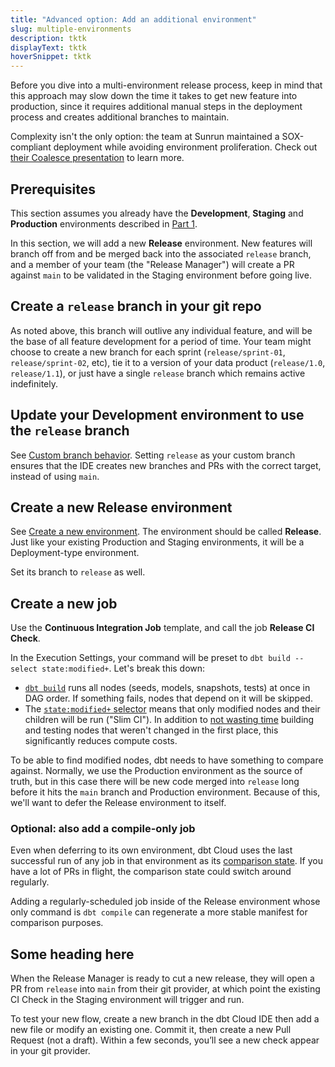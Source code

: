 ```yaml
---
title: "Advanced option: Add an additional environment"
slug: multiple-environments 
description: tktk
displayText: tktk
hoverSnippet: tktk
---
```


Before you dive into a multi-environment release process, keep in mind that this approach may slow down the time it takes to get new feature into production, since it requires additional manual steps in the deployment process and creates additional branches to maintain.

Complexity isn't the only option: the team at Sunrun maintained a SOX-compliant deployment while avoiding environment proliferation. Check out [their Coalesce presentation](https://www.youtube.com/watch?v=vmBAO2XN-fM) to learn more.

## Prerequisites

This section assumes you already have the **Development**, **Staging** and **Production** environments described in [Part 1](/guides/orchestration/set-up-ci/in-15-minutes).

In this section, we will add a new **Release** environment. New features will branch off from and be merged back into the associated `release` branch, and a member of your team (the "Release Manager") will create a PR against `main` to be validated in the Staging environment before going live.

## Create a `release` branch in your git repo

As noted above, this branch will outlive any individual feature, and will be the base of all feature development for a period of time. Your team might choose to create a new branch for each sprint (`release/sprint-01`, `release/sprint-02`, etc), tie it to a version of your data product (`release/1.0`, `release/1.1`), or just have a single `release` branch which remains active indefinitely.

## Update your Development environment to use the `release` branch

See [Custom branch behavior](/docs/dbt-cloud-environments#custom-branch-behavior). Setting `release` as your custom branch ensures that the IDE creates new branches and PRs with the correct target, instead of using `main`.

## Create a new Release environment

See [Create a new environment](/docs/dbt-cloud-environments#create-a-deployment-environment). The environment should be called **Release**. Just like your existing Production and Staging environments, it will be a Deployment-type environment.

Set its branch to `release` as well.

## Create a new job

Use the **Continuous Integration Job** template, and call the job **Release CI Check**.

In the Execution Settings, your command will be preset to `dbt build --select state:modified+`. Let's break this down:

- [`dbt build`](/reference/commands/build) runs all nodes (seeds, models, snapshots, tests) at once in DAG order. If something fails, nodes that depend on it will be skipped.
- The [`state:modified+` selector](/reference/node-selection/methods#the-state-method) means that only modified nodes and their children will be run ("Slim CI"). In addition to [not wasting time](https://discourse.getdbt.com/t/how-we-sped-up-our-ci-runs-by-10x-using-slim-ci/2603) building and testing nodes that weren't changed in the first place, this significantly reduces compute costs.

To be able to find modified nodes, dbt needs to have something to compare against. Normally, we use the Production environment as the source of truth, but in this case there will be new code merged into `release` long before it hits the `main` branch and Production environment. Because of this, we'll want to defer the Release environment to itself.

### Optional: also add a compile-only job

Even when deferring to its own environment, dbt Cloud uses the last successful run of any job in that environment as its [comparison state](/reference/node-selection/syntax#about-node-selection). If you have a lot of PRs in flight, the comparison state could switch around regularly.

Adding a regularly-scheduled job inside of the Release environment whose only command is `dbt compile` can regenerate a more stable manifest for comparison purposes.

## Some heading here

When the Release Manager is ready to cut a new release, they will open a PR from `release` into `main` from their git provider, at which point the existing CI Check in the Staging environment will trigger and run.

To test your new flow, create a new branch in the dbt Cloud IDE then add a new file or modify an existing one. Commit it, then create a new Pull Request (not a draft). Within a few seconds, you’ll see a new check appear in your git provider.
